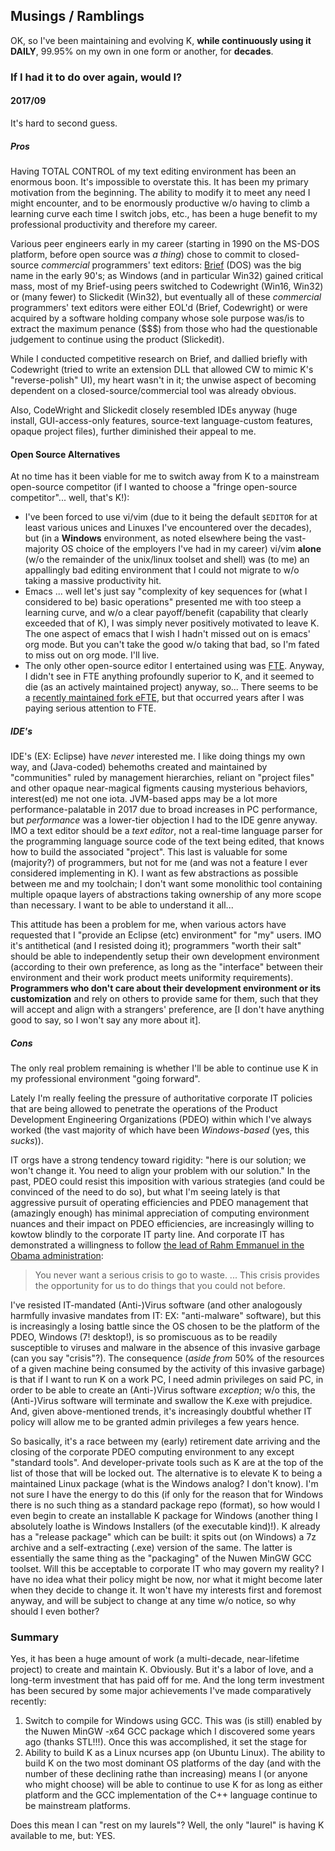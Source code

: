## Musings / Ramblings

OK, so I've been maintaining and evolving K, __while continuously using it DAILY__, 99.95% on my own in one form or another, for __decades__.

### If I had it to do over again, would I?

#### 2017/09

It's hard to second guess.

##### Pros

Having TOTAL CONTROL of my text editing environment has been an enormous boon.
It's impossible to overstate this.  It has been my primary motivation from the
beginning.  The ability to modify it to meet any need I might encounter, and to
be enormously productive w/o having to climb a learning curve each time I switch
jobs, etc., has been a huge benefit to my professional productivity and therefore
my career.

Various peer engineers early in my career (starting in 1990 on the MS-DOS
platform, before open source was _a thing_) chose to commit to closed-source
_commercial_ programmers' text editors:
[Brief](https://en.wikipedia.org/wiki/Brief_(text_editor) ) (DOS) was the big
name in the early 90's; as Windows (and in particular Win32) gained critical
mass, most of my Brief-using peers switched to Codewright (Win16, Win32) or
(many fewer) to Slickedit (Win32), but eventually all of these _commercial_
programmers' text editors were either EOL'd (Brief, Codewright) or were
acquired by a software holding company whose sole purpose was/is to extract
the maximum penance ($$$) from those who had the questionable judgement to
continue using the product (Slickedit).

While I conducted competitive research on Brief, and dallied briefly with
Codewright (tried to write an extension DLL that allowed CW to mimic K's
"reverse-polish" UI), my heart wasn't in it; the unwise aspect of becoming
dependent on a closed-source/commercial tool was already obvious.

Also, CodeWright and Slickedit closely resembled IDEs anyway (huge install,
GUI-access-only features, source-text language-custom features, opaque
project files), further diminished their appeal to me.

#### Open Source Alternatives

At no time has it been viable for me to switch away from K to a mainstream
open-source competitor (if I wanted to choose a "fringe open-source
competitor"... well, that's K!):

* I've been forced to use vi/vim (due to it being the default `$EDITOR` for at
least various unices and Linuxes I've encountered over the decades), but (in a
__Windows__ environment, as noted elsewhere being the vast-majority OS choice of
the employers I've had in my career) vi/vim __alone__ (w/o the remainder of the
unix/linux toolset and shell) was (to me) an appallingly bad editing environment
that I could not migrate to w/o taking a massive productivity hit.
* Emacs ... well let's just say "complexity of key
sequences for (what I considered to be) basic operations" presented me with too
steep a learning curve, and w/o a clear payoff/benefit (capability that clearly
exceeded that of K), I was simply never positively motivated to leave K.  The one
aspect of emacs that I wish I hadn't missed out on is emacs' org mode.  But you
can't take the good w/o taking that bad, so I'm fated to miss out on org mode.
I'll live.
* The only other open-source editor I entertained using was [FTE](http://fte.sourceforge.net/ ).
Anyway, I didn't see in FTE anything profoundly superior to K, and it seemed to die (as an actively maintained project) anyway, so...
There seems to be a [recently maintained fork eFTE](https://github.com/lanurmi/efte ), but that occurred years after I was paying serious attention to FTE.

##### IDE's

IDE's (EX: Eclipse) have _never_ interested me.  I like doing things my own way,
and (Java-coded) behemoths created and maintained by "communities" ruled by
management hierarchies, reliant on "project files" and other opaque
near-magical figments causing mysterious behaviors, interest(ed) me not one
iota.  JVM-based apps may be a lot more performance-palatable in 2017 due to
broad increases in PC performance, but _performance_ was a lower-tier
objection I had to the IDE genre anyway.  IMO a text editor should be a _text
editor_, not a real-time language parser for the programming language source
code of the text being edited, that knows how to build the associated
"project".  This last is valuable for some (majority?) of programmers, but
not for me (and was not a feature I ever considered implementing in K).  I
want as few abstractions as possible between me and my toolchain; I don't
want some monolithic tool containing multiple opaque layers of abstractions
taking ownership of any more scope than necessary.  I want to be able to
understand it all...

This attitude has been a problem for me, when various actors have requested
that I "provide an Eclipse (etc) environment" for "my" users.  IMO it's
antithetical (and I resisted doing it); programmers "worth their salt" should
be able to independently setup their own development environment (according
to their own preference, as long as the "interface" between their environment
and their work product meets uniformity requirements). __Programmers who
don't care about their development environment or its customization__ and
rely on others to provide same for them, such that they will accept and align
with a strangers' preference, are [I don't have anything good to say, so I
won't say any more about it].

##### Cons

The only real problem remaining is whether I'll be able to continue use K in my
professional environment "going forward".

Lately I'm really feeling the pressure of authoritative corporate IT policies
that are being allowed to penetrate the operations of the Product Development
Engineering Organizations (PDEO) within which I've always worked (the vast
majority of which have been _Windows-based_ (yes, this _sucks_)).

IT orgs have a strong tendency toward rigidity: "here is our solution; we won't
change it.  You need to align your problem with our solution."  In the past, PDEO
could resist this imposition with various strategies (and could be convinced of
the need to do so), but what I'm seeing lately is that aggressive pursuit of
operating efficiencies and PDEO management that (amazingly enough) has minimal
appreciation of computing environment nuances and their impact on PDEO
efficiencies, are increasingly willing to kowtow blindly to the corporate IT
party line.  And corporate IT has demonstrated a willingness to follow [the lead
of Rahm Emmanuel in the Obama
administration](https://en.wikiquote.org/wiki/Rahm_Emanuel ):

> You never want a serious crisis to go to waste. ... This crisis provides the opportunity for us to do things that you could not before.

I've resisted IT-mandated (Anti-)Virus software (and other analogously harmfully
invasive mandates from IT: EX: "anti-malware" software), but this is increasingly
a losing battle since the OS chosen to be the platform of the PDEO, Windows (7!
desktop!), is so promiscuous as to be readily susceptible to viruses and malware
in the absence of this invasive garbage (can you say "crisis"?).  The consequence
(_aside from_ 50% of the resources of a given machine being consumed by the
activity of this invasive garbage) is that if I want to run K on a work PC, I
need admin privileges on said PC, in order to be able to create an (Anti-)Virus
software _exception_; w/o this, the (Anti-)Virus software will terminate and
swallow the K.exe with prejudice.  And, given above-mentioned trends, it's
increasingly doubtful whether IT policy will allow me to be granted admin
privileges a few years hence.

So basically, it's a race between my (early) retirement date arriving and the
closing of the corporate PDEO computing environment to any except "standard
tools".  And developer-private tools such as K are at the top of the list of
those that will be locked out.  The alternative is to elevate K to being a
maintained Linux package (what is the Windows analog?  I don't know).  I'm not
sure I have the energy to do this (if only for the reason that for Windows there
is no such thing as a standard package repo (format), so how would I even begin
to create an installable K package for Windows (another thing I absolutely loathe
is Windows Installers (of the executable kind)!).  K already has a "release
package" which can be built: it spits out (on Windows) a 7z archive and a
self-extracting (.exe) version of the same.  The latter is essentially the same
thing as the "packaging" of the Nuwen MinGW GCC toolset.  Will this be acceptable
to corporate IT who may govern my reality?  I have no idea what their policy
might be now, nor what it might become later when they decide to change it.  It
won't have my interests first and foremost anyway, and will be subject to change
at any time w/o notice, so why should I even bother?

### Summary

Yes, it has been a huge amount of work (a multi-decade, near-lifetime project)
to create and maintain K.  Obviously.  But it's a labor of love, and a long-term
investment that has paid off for me.  And the long term investment has been
secured by some major achievements I've made comparatively recently:

1. Switch to compile for Windows using GCC.  This was (is still) enabled by the Nuwen MinGW -x64 GCC package which I discovered some years ago (thanks STL!!!).  Once this was accomplished, it set the stage for
1. Ability to build K as a Linux ncurses app (on Ubuntu Linux).  The ability to build K on the two most dominant OS platforms of the day (and with the number of these declining rathe than increasing) means I (or anyone who might choose) will be able to continue to use K for as long as either platform and the GCC implementation of the C++ language continue to be mainstream platforms.

Does this mean I can "rest on my laurels"?  Well, the only "laurel" is having K available to me, but: YES.
